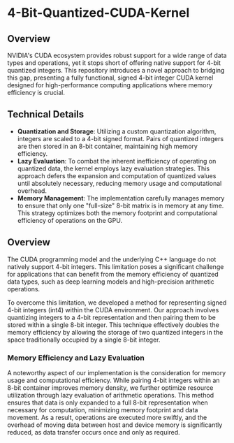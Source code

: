 # 4-Bit-Quantized-CUDA-Kernel

## Overview

NVIDIA's CUDA ecosystem provides robust support for a wide range of data types and operations, yet it stops short of offering native support for 4-bit quantized integers. This repository introduces a novel approach to bridging this gap, presenting a fully functional, signed 4-bit integer CUDA kernel designed for high-performance computing applications where memory efficiency is crucial.

## Technical Details

- **Quantization and Storage**: Utilizing a custom quantization algorithm, integers are scaled to a 4-bit signed format. Pairs of quantized integers are then stored in an 8-bit container, maintaining high memory efficiency.
- **Lazy Evaluation**: To combat the inherent inefficiency of operating on quantized data, the kernel employs lazy evaluation strategies. This approach defers the expansion and computation of quantized values until absolutely necessary, reducing memory usage and computational overhead.
- **Memory Management**: The implementation carefully manages memory to ensure that only one "full-size" 8-bit matrix is in memory at any time. This strategy optimizes both the memory footprint and computational efficiency of operations on the GPU.

## Overview

The CUDA programming model and the underlying C++ language do not natively support 4-bit integers. This limitation poses a significant challenge for applications that can benefit from the memory efficiency of quantized data types, such as deep learning models and high-precision arithmetic operations.

To overcome this limitation, we developed a method for representing signed 4-bit integers (int4) within the CUDA environment. Our approach involves quantizing integers to a 4-bit representation and then pairing them to be stored within a single 8-bit integer. This technique effectively doubles the memory efficiency by allowing the storage of two quantized integers in the space traditionally occupied by a single 8-bit integer.

### Memory Efficiency and Lazy Evaluation

A noteworthy aspect of our implementation is the consideration for memory usage and computational efficiency. While pairing 4-bit integers within an 8-bit container improves memory density, we further optimize resource utilization through lazy evaluation of arithmetic operations. This method ensures that data is only expanded to a full 8-bit representation when necessary for computation, minimizing memory footprint and data movement. As a result, operations are executed more swiftly, and the overhead of moving data between host and device memory is significantly reduced, as data transfer occurs once and only as required.
